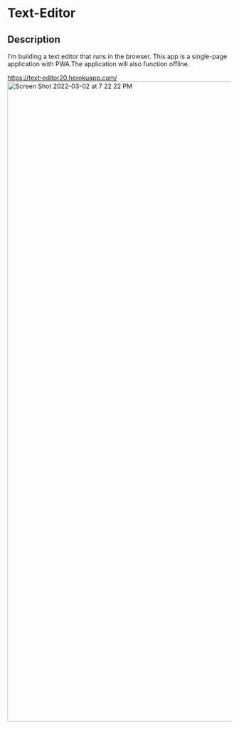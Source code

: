 # Text-Editor

## Description 
I'm building a text editor that runs in the browser. This app is a single-page application with PWA.The application will also function offline.

https://text-editor20.herokuapp.com/
<img width="1440" alt="Screen Shot 2022-03-02 at 7 22 22 PM" src="https://user-images.githubusercontent.com/69438529/156472486-b5cf064a-1587-47cd-a90f-8d4a0ba7b0ce.png">
